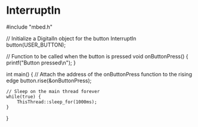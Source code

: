 # InterruptIn
#include "mbed.h"

// Initialize a DigitalIn object for the button
InterruptIn button(USER_BUTTON);

// Function to be called when the button is pressed
void onButtonPress() {
    printf("Button pressed\n");
}

int main() {
    // Attach the address of the onButtonPress function to the rising edge
    button.rise(&onButtonPress);

    // Sleep on the main thread forever
    while(true) {
        ThisThread::sleep_for(1000ms);
    }
}
